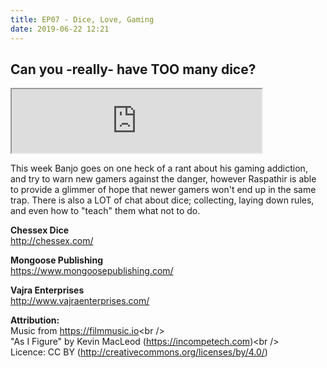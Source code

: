 ```yaml
---
title: EP07 - Dice, Love, Gaming
date: 2019-06-22 12:21
---
```


## Can you -really- have TOO many dice?
<iframe src="https://anchor.fm/letthediceroll/embed/episodes/EP07---Dice--Love--Gaming-e4h92g" height="102px" width="400px" frameborder="2" scrolling="no"></iframe>
<p>
This week Banjo goes on one heck of a rant about his gaming addiction, and try to warn new gamers against the danger, however Raspathir is able to provide a glimmer of hope that newer gamers won't end up in the same trap.  There is also a LOT of chat about dice; collecting, laying down rules, and even how to "teach" them what not to do.  
</p>
<p><strong>Chessex Dice</strong><br>
<a href="http://chessex.com/">http://chessex.com/</a></p>
<p><strong>Mongoose Publishing</strong><br>
<a href="https://www.mongoosepublishing.com/">https://www.mongoosepublishing.com/</a></p>
<p><strong>Vajra Enterprises<br>
</strong><a href="http://www.vajraenterprises.com/">http://www.vajraenterprises.com/</a><br>
</p>
<p><strong>Attribution:<br>
</strong>Music from <a href="https://filmmusic.io">https://filmmusic.io</a>&lt;br /&gt;<br>
"As I Figure" by Kevin MacLeod (<a href="https://incompetech.com">https://incompetech.com</a>)&lt;br /&gt;<br>
Licence: CC BY (<a href="http://creativecommons.org/licenses/by/4.0/">http://creativecommons.org/licenses/by/4.0/</a>)</p>
<p><br></p>
